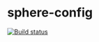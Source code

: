 sphere-config
=============

[![Build status](https://badge.buildkite.com/b1e117ea28521e48876909d9b095b3630e207997d9d4450e5b.svg)](https://buildkite.com/ninja-blocks-inc/sphere-config-files)
